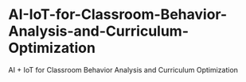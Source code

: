 # AI-IoT-for-Classroom-Behavior-Analysis-and-Curriculum-Optimization
AI + IoT for Classroom Behavior Analysis and Curriculum Optimization

